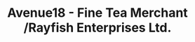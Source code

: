 ---
title: "Avenue18 - Fine Tea Merchant /Rayfish Enterprises Ltd."
url: /richmond/avenue18-fine-tea-merchant-rayfish-enterprises-ltd/
shop: tea
---